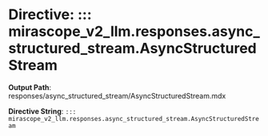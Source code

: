 # Directive: ::: mirascope_v2_llm.responses.async_structured_stream.AsyncStructuredStream

**Output Path**: responses/async_structured_stream/AsyncStructuredStream.mdx

**Directive String**: `::: mirascope_v2_llm.responses.async_structured_stream.AsyncStructuredStream`

